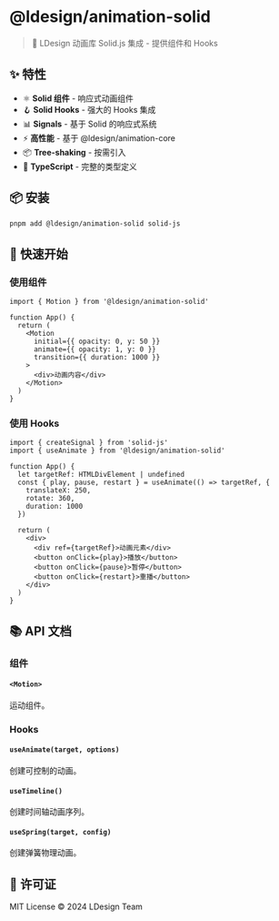 # @ldesign/animation-solid

> 🎨 LDesign 动画库 Solid.js 集成 - 提供组件和 Hooks

## ✨ 特性

- ⚛️ **Solid 组件** - 响应式动画组件
- 🪝 **Solid Hooks** - 强大的 Hooks 集成
- 📊 **Signals** - 基于 Solid 的响应式系统
- ⚡ **高性能** - 基于 @ldesign/animation-core
- 📦 **Tree-shaking** - 按需引入
- 🔧 **TypeScript** - 完整的类型定义

## 📦 安装

```bash
pnpm add @ldesign/animation-solid solid-js
```

## 🚀 快速开始

### 使用组件

```tsx
import { Motion } from '@ldesign/animation-solid'

function App() {
  return (
    <Motion
      initial={{ opacity: 0, y: 50 }}
      animate={{ opacity: 1, y: 0 }}
      transition={{ duration: 1000 }}
    >
      <div>动画内容</div>
    </Motion>
  )
}
```

### 使用 Hooks

```tsx
import { createSignal } from 'solid-js'
import { useAnimate } from '@ldesign/animation-solid'

function App() {
  let targetRef: HTMLDivElement | undefined
  const { play, pause, restart } = useAnimate(() => targetRef, {
    translateX: 250,
    rotate: 360,
    duration: 1000
  })

  return (
    <div>
      <div ref={targetRef}>动画元素</div>
      <button onClick={play}>播放</button>
      <button onClick={pause}>暂停</button>
      <button onClick={restart}>重播</button>
    </div>
  )
}
```

## 📚 API 文档

### 组件

#### `<Motion>`

运动组件。

### Hooks

#### `useAnimate(target, options)`

创建可控制的动画。

#### `useTimeline()`

创建时间轴动画序列。

#### `useSpring(target, config)`

创建弹簧物理动画。

## 📄 许可证

MIT License © 2024 LDesign Team

